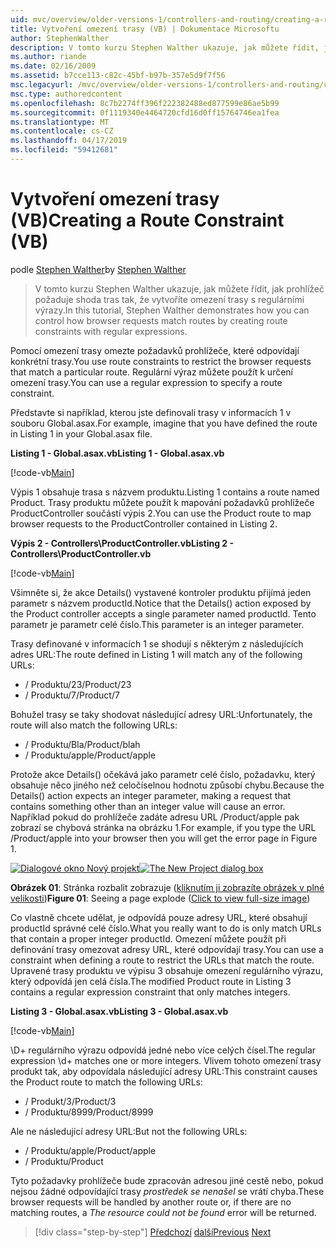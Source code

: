 ```yaml
---
uid: mvc/overview/older-versions-1/controllers-and-routing/creating-a-route-constraint-vb
title: Vytvoření omezení trasy (VB) | Dokumentace Microsoftu
author: StephenWalther
description: V tomto kurzu Stephen Walther ukazuje, jak můžete řídit, jak prohlížeč požaduje shoda tras tak, že vytvoříte omezení trasy s regulárními výrazy.
ms.author: riande
ms.date: 02/16/2009
ms.assetid: b7cce113-c82c-45bf-b97b-357e5d9f7f56
msc.legacyurl: /mvc/overview/older-versions-1/controllers-and-routing/creating-a-route-constraint-vb
msc.type: authoredcontent
ms.openlocfilehash: 8c7b2274ff396f222382488ed877599e86ae5b99
ms.sourcegitcommit: 0f1119340e4464720cfd16d0ff15764746ea1fea
ms.translationtype: MT
ms.contentlocale: cs-CZ
ms.lasthandoff: 04/17/2019
ms.locfileid: "59412681"
---
```

# <a name="creating-a-route-constraint-vb"></a><span data-ttu-id="364f2-103">Vytvoření omezení trasy (VB)</span><span class="sxs-lookup"><span data-stu-id="364f2-103">Creating a Route Constraint (VB)</span></span>

<span data-ttu-id="364f2-104">podle [Stephen Walther](https://github.com/StephenWalther)</span><span class="sxs-lookup"><span data-stu-id="364f2-104">by [Stephen Walther](https://github.com/StephenWalther)</span></span>

> <span data-ttu-id="364f2-105">V tomto kurzu Stephen Walther ukazuje, jak můžete řídit, jak prohlížeč požaduje shoda tras tak, že vytvoříte omezení trasy s regulárními výrazy.</span><span class="sxs-lookup"><span data-stu-id="364f2-105">In this tutorial, Stephen Walther demonstrates how you can control how browser requests match routes by creating route constraints with regular expressions.</span></span>


<span data-ttu-id="364f2-106">Pomocí omezení trasy omezte požadavků prohlížeče, které odpovídají konkrétní trasy.</span><span class="sxs-lookup"><span data-stu-id="364f2-106">You use route constraints to restrict the browser requests that match a particular route.</span></span> <span data-ttu-id="364f2-107">Regulární výraz můžete použít k určení omezení trasy.</span><span class="sxs-lookup"><span data-stu-id="364f2-107">You can use a regular expression to specify a route constraint.</span></span>

<span data-ttu-id="364f2-108">Představte si například, kterou jste definovali trasy v informacích 1 v souboru Global.asax.</span><span class="sxs-lookup"><span data-stu-id="364f2-108">For example, imagine that you have defined the route in Listing 1 in your Global.asax file.</span></span>

<span data-ttu-id="364f2-109">**Listing 1 - Global.asax.vb**</span><span class="sxs-lookup"><span data-stu-id="364f2-109">**Listing 1 - Global.asax.vb**</span></span>

[!code-vb[Main](creating-a-route-constraint-vb/samples/sample1.vb)]

<span data-ttu-id="364f2-110">Výpis 1 obsahuje trasa s názvem produktu.</span><span class="sxs-lookup"><span data-stu-id="364f2-110">Listing 1 contains a route named Product.</span></span> <span data-ttu-id="364f2-111">Trasy produktu můžete použít k mapování požadavků prohlížeče ProductController součástí výpis 2.</span><span class="sxs-lookup"><span data-stu-id="364f2-111">You can use the Product route to map browser requests to the ProductController contained in Listing 2.</span></span>

<span data-ttu-id="364f2-112">**Výpis 2 - Controllers\ProductController.vb**</span><span class="sxs-lookup"><span data-stu-id="364f2-112">**Listing 2 - Controllers\ProductController.vb**</span></span>

[!code-vb[Main](creating-a-route-constraint-vb/samples/sample2.vb)]

<span data-ttu-id="364f2-113">Všimněte si, že akce Details() vystavené kontroler produktu přijímá jeden parametr s názvem productId.</span><span class="sxs-lookup"><span data-stu-id="364f2-113">Notice that the Details() action exposed by the Product controller accepts a single parameter named productId.</span></span> <span data-ttu-id="364f2-114">Tento parametr je parametr celé číslo.</span><span class="sxs-lookup"><span data-stu-id="364f2-114">This parameter is an integer parameter.</span></span>

<span data-ttu-id="364f2-115">Trasy definované v informacích 1 se shodují s některým z následujících adres URL:</span><span class="sxs-lookup"><span data-stu-id="364f2-115">The route defined in Listing 1 will match any of the following URLs:</span></span>

- <span data-ttu-id="364f2-116">/ Produktu/23</span><span class="sxs-lookup"><span data-stu-id="364f2-116">/Product/23</span></span>
- <span data-ttu-id="364f2-117">/ Produktu/7</span><span class="sxs-lookup"><span data-stu-id="364f2-117">/Product/7</span></span>

<span data-ttu-id="364f2-118">Bohužel trasy se taky shodovat následující adresy URL:</span><span class="sxs-lookup"><span data-stu-id="364f2-118">Unfortunately, the route will also match the following URLs:</span></span>

- <span data-ttu-id="364f2-119">/ Produktu/Bla</span><span class="sxs-lookup"><span data-stu-id="364f2-119">/Product/blah</span></span>
- <span data-ttu-id="364f2-120">/ Produktu/apple</span><span class="sxs-lookup"><span data-stu-id="364f2-120">/Product/apple</span></span>

<span data-ttu-id="364f2-121">Protože akce Details() očekává jako parametr celé číslo, požadavku, který obsahuje něco jiného než celočíselnou hodnotu způsobí chybu.</span><span class="sxs-lookup"><span data-stu-id="364f2-121">Because the Details() action expects an integer parameter, making a request that contains something other than an integer value will cause an error.</span></span> <span data-ttu-id="364f2-122">Například pokud do prohlížeče zadáte adresu URL /Product/apple pak zobrazí se chybová stránka na obrázku 1.</span><span class="sxs-lookup"><span data-stu-id="364f2-122">For example, if you type the URL /Product/apple into your browser then you will get the error page in Figure 1.</span></span>


<span data-ttu-id="364f2-123">[![Dialogové okno Nový projekt](creating-a-route-constraint-vb/_static/image1.jpg)](creating-a-route-constraint-vb/_static/image1.png)</span><span class="sxs-lookup"><span data-stu-id="364f2-123">[![The New Project dialog box](creating-a-route-constraint-vb/_static/image1.jpg)](creating-a-route-constraint-vb/_static/image1.png)</span></span>

<span data-ttu-id="364f2-124">**Obrázek 01**: Stránka rozbalit zobrazuje ([kliknutím ji zobrazíte obrázek v plné velikosti](creating-a-route-constraint-vb/_static/image2.png))</span><span class="sxs-lookup"><span data-stu-id="364f2-124">**Figure 01**: Seeing a page explode ([Click to view full-size image](creating-a-route-constraint-vb/_static/image2.png))</span></span>


<span data-ttu-id="364f2-125">Co vlastně chcete udělat, je odpovídá pouze adresy URL, které obsahují productId správné celé číslo.</span><span class="sxs-lookup"><span data-stu-id="364f2-125">What you really want to do is only match URLs that contain a proper integer productId.</span></span> <span data-ttu-id="364f2-126">Omezení můžete použít při definování trasy omezovat adresy URL, které odpovídají trasy.</span><span class="sxs-lookup"><span data-stu-id="364f2-126">You can use a constraint when defining a route to restrict the URLs that match the route.</span></span> <span data-ttu-id="364f2-127">Upravené trasy produktu ve výpisu 3 obsahuje omezení regulárního výrazu, který odpovídá jen celá čísla.</span><span class="sxs-lookup"><span data-stu-id="364f2-127">The modified Product route in Listing 3 contains a regular expression constraint that only matches integers.</span></span>

<span data-ttu-id="364f2-128">**Listing 3 - Global.asax.vb**</span><span class="sxs-lookup"><span data-stu-id="364f2-128">**Listing 3 - Global.asax.vb**</span></span>

[!code-vb[Main](creating-a-route-constraint-vb/samples/sample3.vb)]

<span data-ttu-id="364f2-129">\D+ regulárního výrazu odpovídá jedné nebo více celých čísel.</span><span class="sxs-lookup"><span data-stu-id="364f2-129">The regular expression \d+ matches one or more integers.</span></span> <span data-ttu-id="364f2-130">Vlivem tohoto omezení trasy produkt tak, aby odpovídala následující adresy URL:</span><span class="sxs-lookup"><span data-stu-id="364f2-130">This constraint causes the Product route to match the following URLs:</span></span>

- <span data-ttu-id="364f2-131">/ Produkt/3</span><span class="sxs-lookup"><span data-stu-id="364f2-131">/Product/3</span></span>
- <span data-ttu-id="364f2-132">/ Produktu/8999</span><span class="sxs-lookup"><span data-stu-id="364f2-132">/Product/8999</span></span>

<span data-ttu-id="364f2-133">Ale ne následující adresy URL:</span><span class="sxs-lookup"><span data-stu-id="364f2-133">But not the following URLs:</span></span>

- <span data-ttu-id="364f2-134">/ Produktu/apple</span><span class="sxs-lookup"><span data-stu-id="364f2-134">/Product/apple</span></span>
- <span data-ttu-id="364f2-135">/ Produktu</span><span class="sxs-lookup"><span data-stu-id="364f2-135">/Product</span></span>

<span data-ttu-id="364f2-136">Tyto požadavky prohlížeče bude zpracován adresou jiné cestě nebo, pokud nejsou žádné odpovídající trasy *prostředek se nenašel* se vrátí chyba.</span><span class="sxs-lookup"><span data-stu-id="364f2-136">These browser requests will be handled by another route or, if there are no matching routes, a *The resource could not be found* error will be returned.</span></span>

> [!div class="step-by-step"]
> <span data-ttu-id="364f2-137">[Předchozí](creating-custom-routes-vb.md)
> [další](creating-a-custom-route-constraint-vb.md)</span><span class="sxs-lookup"><span data-stu-id="364f2-137">[Previous](creating-custom-routes-vb.md)
[Next](creating-a-custom-route-constraint-vb.md)</span></span>
